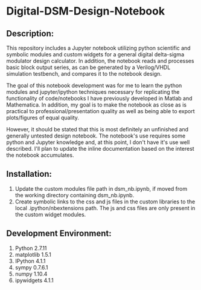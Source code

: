 # Digital-DSM-Design-Notebook
## Description: 
This repository includes a Jupyter notebook utilizing python scientific and symbolic modules and custom widgets for a general digital delta-sigma modulator design calculator.  In addition, the notebook reads and processes basic block output series, as can be generated by a Verilog/VHDL simulation testbench, and compares it to the notebook design. 

The goal of this notebook development was for me to learn the python modules and jupyter/ipython techniques necessary for replicating the functionality of code/notebooks I have previously developed in Matlab and Mathematica.  In addition, my goal is to make the notebook as close as is practical to professional/presentation quality as well as being able to export plots/figures of equal quality.  

However, it should be stated that this is most definitely an unfinished and generally untested design notebook.  The notebook's use requires some python and Jupyter knowledge and, at this point, I don't have it's use well described.  I'll plan to update the inline documentation based on the interest the notebook accumulates.

## Installation:
1. Update the custom modules file path in dsm_nb.ipynb, if moved from the working directory containing dsm_nb.ipynb.
2. Create symbolic links to the css and js files in the custom libraries to the local .ipython/nbextensions path.  The js and css files are only present in the custom widget modules.

## Development Environment:
1. Python	2.7.11
2. matplotlib	1.5.1
3. IPython	4.1.1
4. sympy	0.7.6.1
5. numpy	1.10.4
6. ipywidgets	4.1.1
